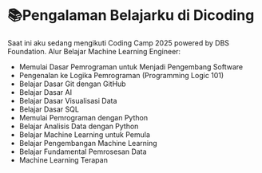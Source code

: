 # 📚Pengalaman Belajarku di Dicoding
Saat ini aku sedang mengikuti Coding Camp 2025 powered by DBS Foundation.
Alur Belajar Machine Learning Engineer:
- Memulai Dasar Pemrograman untuk Menjadi Pengembang Software
- Pengenalan ke Logika Pemrograman (Programming Logic 101)
- Belajar Dasar Git dengan GitHub
- Belajar Dasar AI
- Belajar Dasar Visualisasi Data
- Belajar Dasar SQL
- Memulai Pemrograman dengan Python
- Belajar Analisis Data dengan Python
- Belajar Machine Learning untuk Pemula
- Belajar Pengembangan Machine Learning
- Belajar Fundamental Pemrosesan Data
- Machine Learning Terapan
